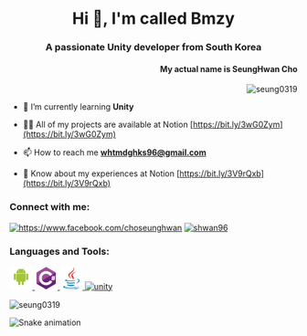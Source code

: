<h1 align="center">Hi 👋, I'm called Bmzy</h1>
<h3 align="center">A passionate Unity developer from South Korea</h3>
<h4 align="right">My actual name is SeungHwan Cho</h4>

<p align="right"> <img src="https://komarev.com/ghpvc/?username=seung0319&label=Profile%20views&color=ffb955&style=flat" alt="seung0319" /> </p>

- 🌱 I’m currently learning **Unity**

- 👨‍💻 All of my projects are available at Notion [https://bit.ly/3wG0Zym](https://bit.ly/3wG0Zym)

- 📫 How to reach me **whtmdghks96@gmail.com**

- 📄 Know about my experiences at Notion [https://bit.ly/3V9rQxb](https://bit.ly/3V9rQxb)

<h3 align="left">Connect with me:</h3>
<p align="left">
<a href="https://fb.com/https://www.facebook.com/choseunghwan" target="blank"><img align="center" src="https://raw.githubusercontent.com/rahuldkjain/github-profile-readme-generator/master/src/images/icons/Social/facebook.svg" alt="https://www.facebook.com/choseunghwan" height="30" width="40" /></a>
<a href="https://www.discordapp.com/users/https://discord.gg/292144157626204180" target="blank"><img align="center" src="https://raw.githubusercontent.com/rahuldkjain/github-profile-readme-generator/master/src/images/icons/Social/discord.svg" alt="shwan96" height="30" width="40" /></a>
</p>

<h3 align="left">Languages and Tools:</h3>
<p align="left"> <a href="https://developer.android.com" target="_blank" rel="noreferrer"> <img src="https://raw.githubusercontent.com/devicons/devicon/master/icons/android/android-original-wordmark.svg" alt="android" width="40" height="40"/> </a> <a href="https://www.w3schools.com/cs/" target="_blank" rel="noreferrer"> <img src="https://raw.githubusercontent.com/devicons/devicon/master/icons/csharp/csharp-original.svg" alt="csharp" width="40" height="40"/> </a> <a href="https://www.java.com" target="_blank" rel="noreferrer"> <img src="https://raw.githubusercontent.com/devicons/devicon/master/icons/java/java-original.svg" alt="java" width="40" height="40"/> </a> <a href="https://unity.com/" target="_blank" rel="noreferrer"> <img src="https://www.vectorlogo.zone/logos/unity3d/unity3d-icon.svg" alt="unity" width="40" height="40"/> </a> </p>

<p><img align="center" src="https://github-readme-stats.vercel.app/api/top-langs?username=seung0319&show_icons=true&locale=en&layout=compact" alt="seung0319" /></p>

<img src="https://raw.githubusercontent.com/seung0319/seung0319/output/snake.svg" alt="Snake animation" />
